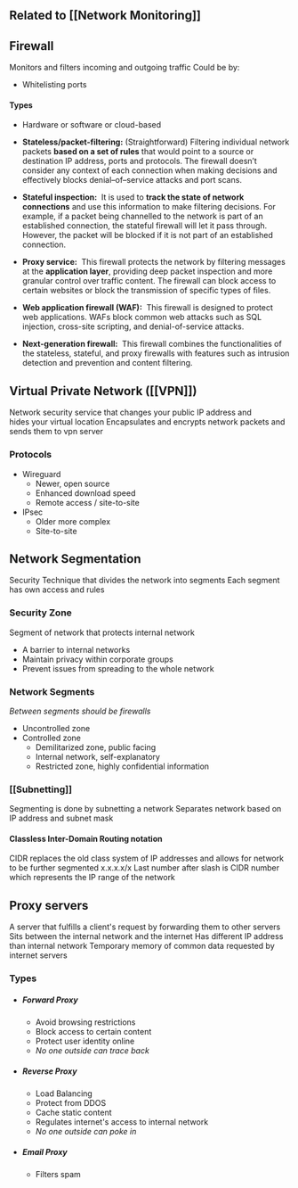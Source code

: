 ## Related to [[Network Monitoring]]

## Firewall
Monitors and filters incoming and outgoing traffic
Could be by:
- Whitelisting ports

#### Types
- Hardware or software or cloud-based
- **Stateless/packet-filtering:** (Straightforward)
	Filtering individual network packets **based on a set of rules** that would point to a source or destination IP address, ports and protocols. The firewall doesn’t consider any context of each connection when making decisions and effectively blocks denial–of–service attacks and port scans.

- **Stateful inspection:** 
	It is used to **track the state of network connections** and use this information to make filtering decisions. For example, if a packet being channelled to the network is part of an established connection, the stateful firewall will let it pass through. However, the packet will be blocked if it is not part of an established connection.

- **Proxy service:** 
	This firewall protects the network by filtering messages at the **application layer**, providing deep packet inspection and more granular control over traffic content. The firewall can block access to certain websites or block the transmission of specific types of files.

- **Web application firewall (WAF):** 
	This firewall is designed to protect web applications. WAFs block common web attacks such as SQL injection, cross-site scripting, and denial-of-service attacks.

- **Next-generation firewall:** 
	This firewall combines the functionalities of the stateless, stateful, and proxy firewalls with features such as intrusion detection and prevention and content filtering.

## Virtual Private Network ([[VPN]])
Network security service that changes your public IP address and hides your virtual location Encapsulates and encrypts network packets and sends them to vpn server
### Protocols
- Wireguard
	- Newer, open source
	- Enhanced download speed
	- Remote access / site-to-site
- IPsec
	- Older more complex
	- Site-to-site

## Network Segmentation
Security Technique that divides the network into segments
Each segment has own access and rules
### Security Zone
Segment of network that protects internal network
- A barrier to internal networks
- Maintain privacy within corporate groups
- Prevent issues from spreading to the whole network

### Network Segments
*Between segments should be firewalls*
- Uncontrolled zone
- Controlled zone
	- Demilitarized zone, public facing
	- Internal network, self-explanatory
	- Restricted zone, highly confidential information

### [[Subnetting]]
Segmenting is done by subnetting a network
Separates network based on IP address and subnet mask

#### Classless Inter-Domain Routing notation
CIDR replaces the old class system of IP addresses and allows for network to be further segmented
x.x.x.x/x
Last number after slash is CIDR number which represents the IP range of the network

## Proxy servers
A server that fulfills a client's request by forwarding them to other servers
Sits between the internal network and the internet
Has different IP address than internal network
Temporary memory of common data requested by internet servers
### Types
- ##### Forward Proxy
	- Avoid browsing restrictions
	- Block access to certain content
	- Protect user identity online
	- *No one outside can trace back*
- ##### Reverse Proxy
	- Load Balancing
	- Protect from DDOS
	- Cache static content
	- Regulates internet's access to internal network
	- *No one outside can poke in*
- ##### Email Proxy
	- Filters spam
